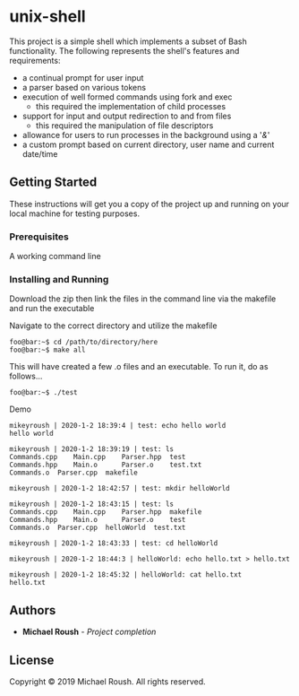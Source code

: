 # unix-shell

This project is a simple shell which implements a subset of Bash functionality. The following represents the shell's features and requirements:
- a continual prompt for user input
- a parser based on various tokens
- execution of well formed commands using fork and exec
  - this required the implementation of child processes
- support for input and output redirection to and from files
  - this required the manipulation of file descriptors
- allowance for users to run processes in the background using a '*&*'
- a custom prompt based on current directory, user name and current date/time


## Getting Started

These instructions will get you a copy of the project up and running on your local machine for testing purposes.

### Prerequisites

A working command line

### Installing and Running

Download the zip then link the files in the command line via the makefile and run the executable

Navigate to the correct directory and utilize the makefile

```console
foo@bar:~$ cd /path/to/directory/here
foo@bar:~$ make all
```

This will have created a few .o files and an executable. To run it, do as follows...

```console
foo@bar:~$ ./test
```

Demo

```console
mikeyroush | 2020-1-2 18:39:4 | test: echo hello world
hello world

mikeyroush | 2020-1-2 18:39:19 | test: ls
Commands.cpp	Main.cpp	Parser.hpp	test
Commands.hpp	Main.o		Parser.o	test.txt
Commands.o	Parser.cpp	makefile

mikeyroush | 2020-1-2 18:42:57 | test: mkdir helloWorld

mikeyroush | 2020-1-2 18:43:15 | test: ls
Commands.cpp	Main.cpp	Parser.hpp	makefile
Commands.hpp	Main.o		Parser.o	test
Commands.o	Parser.cpp	helloWorld	test.txt

mikeyroush | 2020-1-2 18:43:33 | test: cd helloWorld

mikeyroush | 2020-1-2 18:44:3 | helloWorld: echo hello.txt > hello.txt

mikeyroush | 2020-1-2 18:45:32 | helloWorld: cat hello.txt
hello.txt
```

## Authors

* **Michael Roush** - *Project completion*

## License

Copyright © 2019 Michael Roush. All rights reserved.

